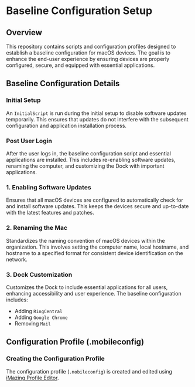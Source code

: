 # Baseline Configuration Setup

## Overview
This repository contains scripts and configuration profiles designed to establish a baseline configuration for macOS devices. The goal is to enhance the end-user experience by ensuring devices are properly configured, secure, and equipped with essential applications.

## Baseline Configuration Details

### Initial Setup
An `InitialScript` is run during the initial setup to disable software updates temporarily. This ensures that updates do not interfere with the subsequent configuration and application installation process.

### Post User Login
After the user logs in, the baseline configuration script and essential applications are installed. This includes re-enabling software updates, renaming the computer, and customizing the Dock with important applications.

### 1. Enabling Software Updates
Ensures that all macOS devices are configured to automatically check for and install software updates. This keeps the devices secure and up-to-date with the latest features and patches.

### 2. Renaming the Mac
Standardizes the naming convention of macOS devices within the organization. This involves setting the computer name, local hostname, and hostname to a specified format for consistent device identification on the network.

### 3. Dock Customization
Customizes the Dock to include essential applications for all users, enhancing accessibility and user experience. The baseline configuration includes:
- Adding `RingCentral`
- Adding `Google Chrome`
- Removing `Mail`

## Configuration Profile (.mobileconfig)

### Creating the Configuration Profile
The configuration profile (`.mobileconfig`) is created and edited using [iMazing Profile Editor](https://imazing.com/profile-editor). 

